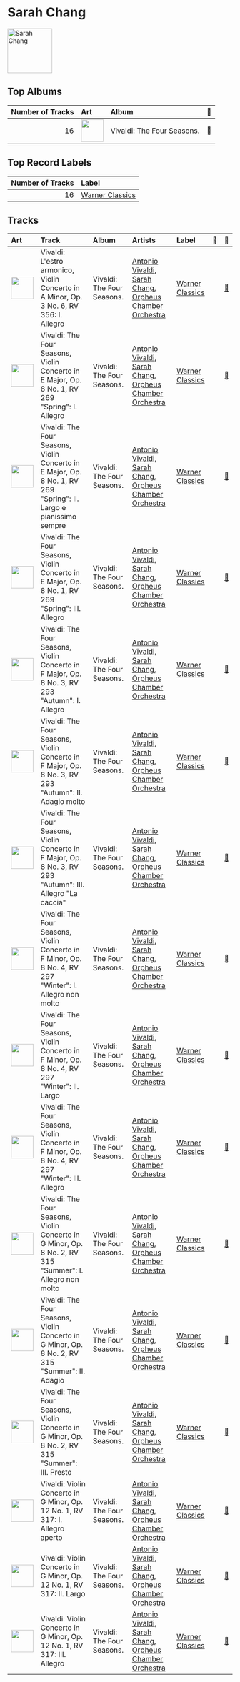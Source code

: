 
# Sarah Chang


<img src="https://i.scdn.co/image/0a9d5ec941fbc045b93f26370c18b8bf0a659708" alt="Sarah Chang" width="100" />

## Top Albums

|   Number of Tracks | Art                                                                                              | Album                      | 🔗                                                          |
|-------------------:|:-------------------------------------------------------------------------------------------------|:---------------------------|:-----------------------------------------------------------|
|                 16 | <img src="https://i.scdn.co/image/ab67616d0000b273377b94c377eac47079799c28" alt="" width="50" /> | Vivaldi: The Four Seasons. | [🔗](https://open.spotify.com/album/4YpaKMCcb65yOoee75UUOh) |

## Top Record Labels

|   Number of Tracks | Label                                           |
|-------------------:|:------------------------------------------------|
|                 16 | [Warner Classics](../labels/warner_classics.md) |

## Tracks

| Art                                                                                              | Track                                                                                                              | Album                      | Artists                                                                                                                         | Label                                           | 💚   | 🔗                                                          |
|:-------------------------------------------------------------------------------------------------|:-------------------------------------------------------------------------------------------------------------------|:---------------------------|:--------------------------------------------------------------------------------------------------------------------------------|:------------------------------------------------|:----|:-----------------------------------------------------------|
| <img src="https://i.scdn.co/image/ab67616d0000b273377b94c377eac47079799c28" alt="" width="50" /> | Vivaldi: L'estro armonico, Violin Concerto in A Minor, Op. 3 No. 6, RV 356: I. Allegro                             | Vivaldi: The Four Seasons. | [Antonio Vivaldi](antonio_vivaldi.md), [Sarah Chang](sarah_chang.md), [Orpheus Chamber Orchestra](orpheus_chamber_orchestra.md) | [Warner Classics](../labels/warner_classics.md) |     | [🔗](https://open.spotify.com/track/6EDoOwFAXcyDQ1bhYtO9yb) |
| <img src="https://i.scdn.co/image/ab67616d0000b273377b94c377eac47079799c28" alt="" width="50" /> | Vivaldi: The Four Seasons, Violin Concerto in E Major, Op. 8 No. 1, RV 269 "Spring": I. Allegro                    | Vivaldi: The Four Seasons. | [Antonio Vivaldi](antonio_vivaldi.md), [Sarah Chang](sarah_chang.md), [Orpheus Chamber Orchestra](orpheus_chamber_orchestra.md) | [Warner Classics](../labels/warner_classics.md) |     | [🔗](https://open.spotify.com/track/1NMgzkX89QZ2TuMSiJoILl) |
| <img src="https://i.scdn.co/image/ab67616d0000b273377b94c377eac47079799c28" alt="" width="50" /> | Vivaldi: The Four Seasons, Violin Concerto in E Major, Op. 8 No. 1, RV 269 "Spring": II. Largo e pianissimo sempre | Vivaldi: The Four Seasons. | [Antonio Vivaldi](antonio_vivaldi.md), [Sarah Chang](sarah_chang.md), [Orpheus Chamber Orchestra](orpheus_chamber_orchestra.md) | [Warner Classics](../labels/warner_classics.md) |     | [🔗](https://open.spotify.com/track/51K6N03QPEQ4fpTGrzcP3k) |
| <img src="https://i.scdn.co/image/ab67616d0000b273377b94c377eac47079799c28" alt="" width="50" /> | Vivaldi: The Four Seasons, Violin Concerto in E Major, Op. 8 No. 1, RV 269 "Spring": III. Allegro                  | Vivaldi: The Four Seasons. | [Antonio Vivaldi](antonio_vivaldi.md), [Sarah Chang](sarah_chang.md), [Orpheus Chamber Orchestra](orpheus_chamber_orchestra.md) | [Warner Classics](../labels/warner_classics.md) |     | [🔗](https://open.spotify.com/track/3k6tQABkAsr1Mq7eDRJwk1) |
| <img src="https://i.scdn.co/image/ab67616d0000b273377b94c377eac47079799c28" alt="" width="50" /> | Vivaldi: The Four Seasons, Violin Concerto in F Major, Op. 8 No. 3, RV 293 "Autumn": I. Allegro                    | Vivaldi: The Four Seasons. | [Antonio Vivaldi](antonio_vivaldi.md), [Sarah Chang](sarah_chang.md), [Orpheus Chamber Orchestra](orpheus_chamber_orchestra.md) | [Warner Classics](../labels/warner_classics.md) |     | [🔗](https://open.spotify.com/track/0KJHN5Y2zDcKh7riFHvpTt) |
| <img src="https://i.scdn.co/image/ab67616d0000b273377b94c377eac47079799c28" alt="" width="50" /> | Vivaldi: The Four Seasons, Violin Concerto in F Major, Op. 8 No. 3, RV 293 "Autumn": II. Adagio molto              | Vivaldi: The Four Seasons. | [Antonio Vivaldi](antonio_vivaldi.md), [Sarah Chang](sarah_chang.md), [Orpheus Chamber Orchestra](orpheus_chamber_orchestra.md) | [Warner Classics](../labels/warner_classics.md) |     | [🔗](https://open.spotify.com/track/0CmKuDto0oNAYzBOzjDjqV) |
| <img src="https://i.scdn.co/image/ab67616d0000b273377b94c377eac47079799c28" alt="" width="50" /> | Vivaldi: The Four Seasons, Violin Concerto in F Major, Op. 8 No. 3, RV 293 "Autumn": III. Allegro "La caccia"      | Vivaldi: The Four Seasons. | [Antonio Vivaldi](antonio_vivaldi.md), [Sarah Chang](sarah_chang.md), [Orpheus Chamber Orchestra](orpheus_chamber_orchestra.md) | [Warner Classics](../labels/warner_classics.md) |     | [🔗](https://open.spotify.com/track/6zOijs9wmanFgqIBqz2IKQ) |
| <img src="https://i.scdn.co/image/ab67616d0000b273377b94c377eac47079799c28" alt="" width="50" /> | Vivaldi: The Four Seasons, Violin Concerto in F Minor, Op. 8 No. 4, RV 297 "Winter": I. Allegro non molto          | Vivaldi: The Four Seasons. | [Antonio Vivaldi](antonio_vivaldi.md), [Sarah Chang](sarah_chang.md), [Orpheus Chamber Orchestra](orpheus_chamber_orchestra.md) | [Warner Classics](../labels/warner_classics.md) |     | [🔗](https://open.spotify.com/track/5llR5SF5ojZV4oSvIFlGUL) |
| <img src="https://i.scdn.co/image/ab67616d0000b273377b94c377eac47079799c28" alt="" width="50" /> | Vivaldi: The Four Seasons, Violin Concerto in F Minor, Op. 8 No. 4, RV 297 "Winter": II. Largo                     | Vivaldi: The Four Seasons. | [Antonio Vivaldi](antonio_vivaldi.md), [Sarah Chang](sarah_chang.md), [Orpheus Chamber Orchestra](orpheus_chamber_orchestra.md) | [Warner Classics](../labels/warner_classics.md) |     | [🔗](https://open.spotify.com/track/3zWIb6UTHGfWkjimJ6wIJG) |
| <img src="https://i.scdn.co/image/ab67616d0000b273377b94c377eac47079799c28" alt="" width="50" /> | Vivaldi: The Four Seasons, Violin Concerto in F Minor, Op. 8 No. 4, RV 297 "Winter": III. Allegro                  | Vivaldi: The Four Seasons. | [Antonio Vivaldi](antonio_vivaldi.md), [Sarah Chang](sarah_chang.md), [Orpheus Chamber Orchestra](orpheus_chamber_orchestra.md) | [Warner Classics](../labels/warner_classics.md) |     | [🔗](https://open.spotify.com/track/3NssaIXNMQJHoCYXvxExET) |
| <img src="https://i.scdn.co/image/ab67616d0000b273377b94c377eac47079799c28" alt="" width="50" /> | Vivaldi: The Four Seasons, Violin Concerto in G Minor, Op. 8 No. 2, RV 315 "Summer": I. Allegro non molto          | Vivaldi: The Four Seasons. | [Antonio Vivaldi](antonio_vivaldi.md), [Sarah Chang](sarah_chang.md), [Orpheus Chamber Orchestra](orpheus_chamber_orchestra.md) | [Warner Classics](../labels/warner_classics.md) |     | [🔗](https://open.spotify.com/track/0kQuEbV8Zckr9tBgM8U7Xs) |
| <img src="https://i.scdn.co/image/ab67616d0000b273377b94c377eac47079799c28" alt="" width="50" /> | Vivaldi: The Four Seasons, Violin Concerto in G Minor, Op. 8 No. 2, RV 315 "Summer": II. Adagio                    | Vivaldi: The Four Seasons. | [Antonio Vivaldi](antonio_vivaldi.md), [Sarah Chang](sarah_chang.md), [Orpheus Chamber Orchestra](orpheus_chamber_orchestra.md) | [Warner Classics](../labels/warner_classics.md) |     | [🔗](https://open.spotify.com/track/3bvUD0brjrqPYapZxGBsu3) |
| <img src="https://i.scdn.co/image/ab67616d0000b273377b94c377eac47079799c28" alt="" width="50" /> | Vivaldi: The Four Seasons, Violin Concerto in G Minor, Op. 8 No. 2, RV 315 "Summer": III. Presto                   | Vivaldi: The Four Seasons. | [Antonio Vivaldi](antonio_vivaldi.md), [Sarah Chang](sarah_chang.md), [Orpheus Chamber Orchestra](orpheus_chamber_orchestra.md) | [Warner Classics](../labels/warner_classics.md) |     | [🔗](https://open.spotify.com/track/1gewYqj350HHu63L8iwMbV) |
| <img src="https://i.scdn.co/image/ab67616d0000b273377b94c377eac47079799c28" alt="" width="50" /> | Vivaldi: Violin Concerto in G Minor, Op. 12 No. 1, RV 317: I. Allegro aperto                                       | Vivaldi: The Four Seasons. | [Antonio Vivaldi](antonio_vivaldi.md), [Sarah Chang](sarah_chang.md), [Orpheus Chamber Orchestra](orpheus_chamber_orchestra.md) | [Warner Classics](../labels/warner_classics.md) |     | [🔗](https://open.spotify.com/track/27FVkepjzJBhU40KS1xSzp) |
| <img src="https://i.scdn.co/image/ab67616d0000b273377b94c377eac47079799c28" alt="" width="50" /> | Vivaldi: Violin Concerto in G Minor, Op. 12 No. 1, RV 317: II. Largo                                               | Vivaldi: The Four Seasons. | [Antonio Vivaldi](antonio_vivaldi.md), [Sarah Chang](sarah_chang.md), [Orpheus Chamber Orchestra](orpheus_chamber_orchestra.md) | [Warner Classics](../labels/warner_classics.md) |     | [🔗](https://open.spotify.com/track/3A5AucW2JWRYhjPAu13jiw) |
| <img src="https://i.scdn.co/image/ab67616d0000b273377b94c377eac47079799c28" alt="" width="50" /> | Vivaldi: Violin Concerto in G Minor, Op. 12 No. 1, RV 317: III. Allegro                                            | Vivaldi: The Four Seasons. | [Antonio Vivaldi](antonio_vivaldi.md), [Sarah Chang](sarah_chang.md), [Orpheus Chamber Orchestra](orpheus_chamber_orchestra.md) | [Warner Classics](../labels/warner_classics.md) |     | [🔗](https://open.spotify.com/track/0IqtbGczjbFsMoCgS90Rux) |